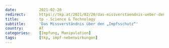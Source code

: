```yaml
---
date:          2021-02-20
redirect:      https://tkp.at/2021/02/20/das-missverstaendnis-ueber-den-impfsschutz/
title:         tp - Science & Technology
subtitle:      'Das Missverständnis über den „Impfsschutz“'
country:       AT
categories:    [Impfung, Manipulation]
tags:          [tkp, impf-nebenwirkungen]
---
```

